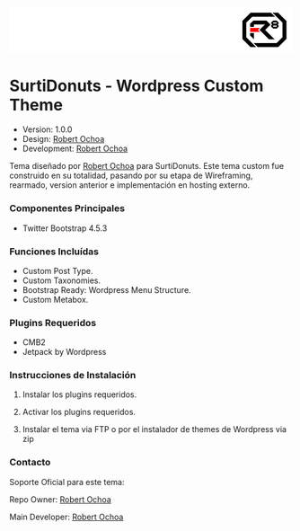 ![alt tag](images/repo-logo.jpg)

# SurtiDonuts - Wordpress Custom Theme #

* Version: 1.0.0
* Design: [Robert Ochoa](http://www.robertochoaweb.com/?utm_source=github_link&utm_medium=link&utm_content=surtidonuts)
* Development: [Robert Ochoa](http://www.robertochoaweb.com/?utm_source=github_link&utm_medium=link&utm_content=surtidonuts)

Tema diseñado por [Robert Ochoa](http://www.robertochoaweb.com/?utm_source=github_link&utm_medium=link&utm_content=surtidonuts) para SurtiDonuts.
Este tema custom fue construido en su totalidad, pasando por su etapa de Wireframing, rearmado, version anterior e implementación en hosting externo.

### Componentes Principales ###

* Twitter Bootstrap 4.5.3

### Funciones Incluídas ###

* Custom Post Type.
* Custom Taxonomies.
* Bootstrap Ready: Wordpress Menu Structure.
* Custom Metabox.

### Plugins Requeridos ###

* CMB2
* Jetpack by Wordpress

### Instrucciones de Instalación ###

1. Instalar los plugins requeridos.

2. Activar los plugins requeridos.

3. Instalar el tema via FTP o por el instalador de themes de Wordpress via zip

### Contacto ###

Soporte Oficial para este tema:

Repo Owner: [Robert Ochoa](http://www.robertochoaweb.com/?utm_source=github_link&utm_medium=link&utm_content=surtidonuts)

Main Developer: [Robert Ochoa](http://www.robertochoaweb.com/?utm_source=github_link&utm_medium=link&utm_content=surtidonuts)
